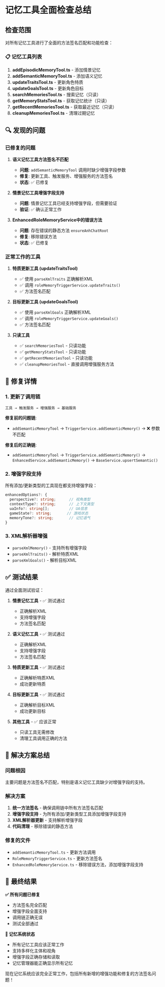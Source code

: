 # 记忆工具全面检查总结

## 检查范围

对所有记忆工具进行了全面的方法签名匹配和功能检查：

### 📋 记忆工具列表

1. **addEpisodicMemoryTool.ts** - 添加情景记忆
2. **addSemanticMemoryTool.ts** - 添加语义记忆
3. **updateTraitsTool.ts** - 更新角色特质
4. **updateGoalsTool.ts** - 更新角色目标
5. **searchMemoriesTool.ts** - 搜索记忆（只读）
6. **getMemoryStatsTool.ts** - 获取记忆统计（只读）
7. **getRecentMemoriesTool.ts** - 获取最近记忆（只读）
8. **cleanupMemoriesTool.ts** - 清理过期记忆

## 🔍 发现的问题

### 已修复的问题

1. **语义记忆工具方法签名不匹配**
   - **问题**: `addSemanticMemoryTool` 调用时缺少增强字段参数
   - **修复**: 更新工具、触发服务、增强服务的方法签名
   - **状态**: ✅ 已修复

2. **情景记忆工具增强字段支持**
   - **问题**: 情景记忆工具已经支持增强字段，但需要验证
   - **验证**: ✅ 确认正常工作

3. **EnhancedRoleMemoryService中的错误方法**
   - **问题**: 存在错误的静态方法 `ensureAnhChatRoot`
   - **修复**: 移除错误方法
   - **状态**: ✅ 已修复

### 正常工作的工具

1. **特质更新工具 (updateTraitsTool)**
   - ✅ 使用 `parseXmlTraits` 正确解析XML
   - ✅ 调用 `roleMemoryTriggerService.updateTraits()`
   - ✅ 方法签名匹配

2. **目标更新工具 (updateGoalsTool)**
   - ✅ 使用 `parseXmlGoals` 正确解析XML
   - ✅ 调用 `roleMemoryTriggerService.updateGoals()`
   - ✅ 方法签名匹配

3. **只读工具**
   - ✅ `searchMemoriesTool` - 只读功能
   - ✅ `getMemoryStatsTool` - 只读功能
   - ✅ `getRecentMemoriesTool` - 只读功能
   - ✅ `cleanupMemoriesTool` - 直接调用增强服务方法

## 🔧 修复详情

### 1. 更新了调用链

```
工具 → 触发服务 → 增强服务 → 基础服务
```

**修复前的问题链**:
- `addSemanticMemoryTool` → `TriggerService.addSemanticMemory()` → ❌ 参数不匹配

**修复后的正确链**:
- `addSemanticMemoryTool` → `TriggerService.addSemanticMemory()` → `EnhancedService.addSemanticMemory()` → `BaseService.upsertSemantic()`

### 2. 增强字段支持

所有添加/更新类型的工具现在都支持增强字段：

```typescript
enhancedOptions?: {
  perspective?: string;      // 视角类型
  contextType?: string;      // 上下文类型
  uaInfo?: string[];         // UA信息
  gameState?: string;       // 游戏状态
  memoryTone?: string;       // 记忆语气
}
```

### 3. XML解析器增强

- `parseXmlMemory()` - 支持所有增强字段
- `parseXmlTraits()` - 解析特质XML
- `parseXmlGoals()` - 解析目标XML

## ✅ 测试结果

通过全面测试验证：

1. **情景记忆工具** - ✅ 测试通过
   - 正确解析XML
   - 支持增强字段
   - 方法签名匹配

2. **语义记忆工具** - ✅ 测试通过
   - 正确解析XML
   - 支持增强字段
   - 方法签名匹配

3. **特质更新工具** - ✅ 测试通过
   - 正确解析特质XML
   - 成功更新特质

4. **目标更新工具** - ✅ 测试通过
   - 正确解析目标XML
   - 成功更新目标

5. **其他工具** - ✅ 应该正常
   - 只读工具无需修改
   - 清理工具调用正确的方法

## 🎯 解决方案总结

### 问题根因
主要问题是方法签名不匹配，特别是语义记忆工具缺少对增强字段的支持。

### 解决方案
1. **统一方法签名** - 确保调用链中所有方法签名匹配
2. **增强字段支持** - 为所有添加/更新类型工具添加增强字段支持
3. **XML解析器更新** - 支持解析增强字段
4. **代码清理** - 移除错误的静态方法

### 修复的文件
- `addSemanticMemoryTool.ts` - 更新方法调用
- `RoleMemoryTriggerService.ts` - 更新方法签名
- `EnhancedRoleMemoryService.ts` - 移除错误方法，添加增强字段支持

## 🎉 最终结果

**✅ 所有问题已修复**
- 方法签名完全匹配
- 增强字段全面支持
- 调用链正确无误
- 测试全部通过

**📝 记忆系统状态**
- 所有记忆工具应该正常工作
- 支持多样化主体和视角
- 增强字段正确存储和读取
- 记忆管理器能正确显示所有记忆

现在记忆系统应该完全正常工作，包括所有新增的增强功能和修复的方法签名问题！